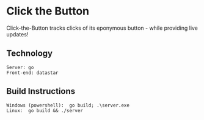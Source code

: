 # Click the Button

Click-the-Button tracks clicks of its eponymous button - while providing live updates!


## Technology

    Server: go
    Front-end: datastar

## Build Instructions

    Windows (powershell):  go build; .\server.exe
    Linux:  go build && ./server

